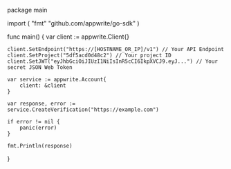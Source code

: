package main

import (
    "fmt"
    "github.com/appwrite/go-sdk"
)

func main() {
    var client := appwrite.Client{}

    client.SetEndpoint("https://[HOSTNAME_OR_IP]/v1") // Your API Endpoint
    client.SetProject("5df5acd0d48c2") // Your project ID
    client.SetJWT("eyJhbGciOiJIUzI1NiIsInR5cCI6IkpXVCJ9.eyJ...") // Your secret JSON Web Token

    var service := appwrite.Account{
        client: &client
    }

    var response, error := service.CreateVerification("https://example.com")

    if error != nil {
        panic(error)
    }

    fmt.Println(response)
}
